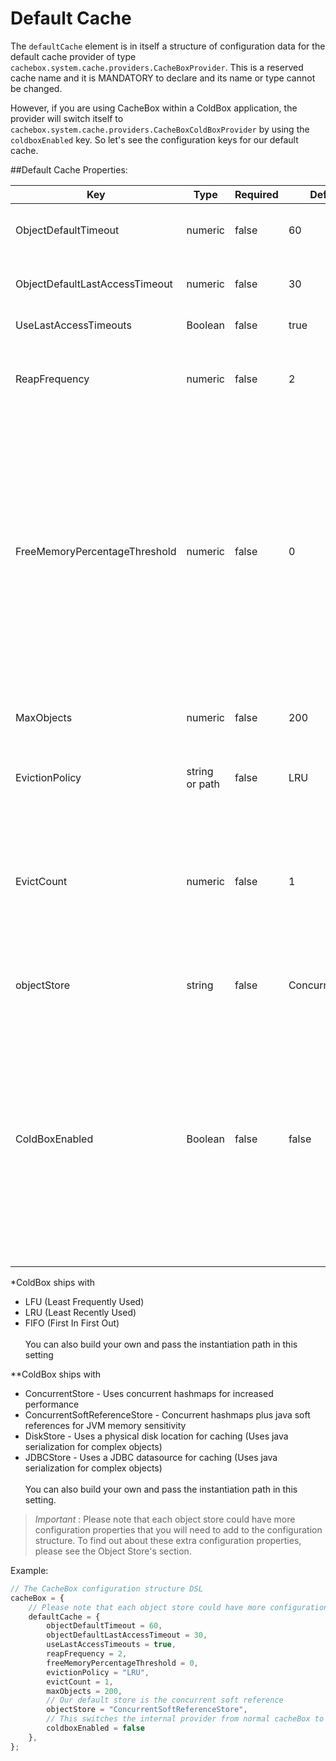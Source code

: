# Default Cache

The `defaultCache` element is in itself a structure of configuration data for the default cache provider of type `cachebox.system.cache.providers.CacheBoxProvider`. This is a reserved cache name and it is MANDATORY to declare and its name or type cannot be changed. 

However, if you are using CacheBox within a ColdBox application, the provider will switch itself to `cachebox.system.cache.providers.CacheBoxColdBoxProvider` by using the `coldboxEnabled` key. So let's see the configuration keys for our default cache.

##Default Cache Properties:

|Key|Type|Required|Default|Description|
|--|--|--|--|--|
|ObjectDefaultTimeout|numeric |false |60 |The default lifespan of an object in minutes |
|ObjectDefaultLastAccessTimeout |numeric |false |30 |The default last access or idle timeout in minutes|
|UseLastAccessTimeouts |Boolean |false |true |Use or not idle timeouts|
|ReapFrequency |numeric |false|2|The delay in minutes to produce a cache reap (Not guaranteed) |
|FreeMemoryPercentageThreshold |numeric |false |0|The numerical percentage threshold of free JVM memory to have available before caching. If the JVM free memory falls below this setting, the cache will run the eviction policies in order to cache new objects. (0=Unlimited) |
|MaxObjects |numeric |false|200|The maximum number of objects for the cache|
|EvictionPolicy |string or path | false | LRU | The eviction policy algorithm class to use.|
|EvictCount |numeric |false|1|The number of objects to evict once an execution of the policy is requested. You can increase this to make your evictions more aggressive|
|objectStore |string |false |ConcurrentStore|The object store to use for caching objects. |
|ColdBoxEnabled| Boolean|false|false|A flag that switches on/off the usage of either a plain vanilla CacheBox provider or a ColdBox enhanced provider. This must be true when used within a ColdBox application and it applies for the default cache ONLY.|

*ColdBox ships with
* LFU (Least Frequently Used)
* LRU (Least Recently Used)
* FIFO (First In First Out)
<br><br>
 You can also build your own and pass the instantiation path in this setting

**ColdBox ships with
* ConcurrentStore - Uses concurrent hashmaps for increased performance
* ConcurrentSoftReferenceStore - Concurrent hashmaps plus java soft references for JVM memory sensitivity
* DiskStore - Uses a physical disk location for caching (Uses java serialization for complex objects)
* JDBCStore - Uses a JDBC datasource for caching (Uses java serialization for complex objects)
<br><br>
 You can also build your own and pass the instantiation path in this setting.

> *Important* : Please note that each object store could have more configuration properties that you will need to add to the configuration structure. To find out about these extra configuration properties, please see the Object Store's section.

Example:

```javascript
// The CacheBox configuration structure DSL
cacheBox = {
    // Please note that each object store could have more configuration properties
    defaultCache = {
        objectDefaultTimeout = 60,
        objectDefaultLastAccessTimeout = 30,
        useLastAccessTimeouts = true,
        reapFrequency = 2,
        freeMemoryPercentageThreshold = 0,
        evictionPolicy = "LRU",
        evictCount = 1,
        maxObjects = 200,
        // Our default store is the concurrent soft reference
        objectStore = "ConcurrentSoftReferenceStore",
        // This switches the internal provider from normal cacheBox to coldbox enabled cachebox
        coldboxEnabled = false
    },
};
```
